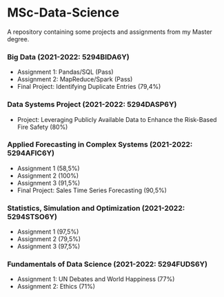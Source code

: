 # MSc-Data-Science
A repository containing some projects and assignments from my Master degree.

### Big Data (2021-2022: 5294BIDA6Y)
- Assignment 1: Pandas/SQL (Pass)
- Assignment 2: MapReduce/Spark (Pass)
- Final Project: Identifying Duplicate Entries (79,4%)
 
### Data Systems Project (2021-2022: 5294DASP6Y)
- Project: Leveraging Publicly Available Data to Enhance the Risk-Based Fire Safety (80%)

### Applied Forecasting in Complex Systems (2021-2022: 5294AFIC6Y)
- Assignment 1 (58,5%)
- Assignment 2 (100%)
- Assignment 3 (91,5%)
- Final Project: Sales Time Series Forecasting (90,5%)

### Statistics, Simulation and Optimization (2021-2022: 5294STSO6Y)
- Assignment 1 (97,5%)
- Assignment 2 (79,5%)
- Assignment 3 (97,5%)

### Fundamentals of Data Science (2021-2022: 5294FUDS6Y)
- Assignment 1: UN Debates and World Happiness (77%)
- Assignment 2: Ethics (71%)
